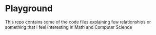 # Playground
This repo contains some of the code files explaining few relationships or something that I feel interesting in Math and Computer Science
